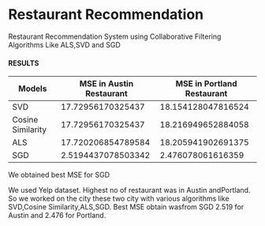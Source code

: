 # Restaurant Recommendation
Restaurant Recommendation System using Collaborative Filtering Algorithms Like ALS,SVD and SGD

#### RESULTS
|  **Models**		    |	**MSE in Austin Restaurant**	| 	**MSE in Portland Restaurant**	| 
| ------------- 	    | ------------- 	|                 ------------- 	|
| SVD			            | 17.72956170325437 |               18.154128047816524 | 
| Cosine Similarity		| 17.72956170325437 |              18.216949652884058 | 
| ALS	                | 17.720206854789584 |            18.205941902691375|
| SGD		              | 2.5194437078503342 |             2.476078061616359 |

We obtained best MSE for SGD

We used Yelp dataset. Highest no of restaurant was in Austin andPortland. So we worked on the city these two city with various algorithms like SVD,Cosine Similarity,ALS,SGD. Best MSE obtain wasfrom SGD 2.519 for Austin and 2.476 for Portland.
